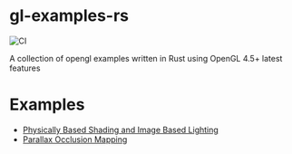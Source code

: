# gl-examples-rs
![CI](https://github.com/agkountis/gl-examples-rs/workflows/CI/badge.svg)

A collection of opengl examples written in Rust using OpenGL 4.5+ latest features

# Examples
* [Physically Based Shading and Image Based Lighting](examples/pbs)
* [Parallax Occlusion Mapping](examples/pom)
